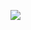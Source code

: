 [![](https://img.shields.io/badge/docs-stable-blue.svg)](https://USER_NAME.github.io/PACKAGE_NAME.jl/stable)

